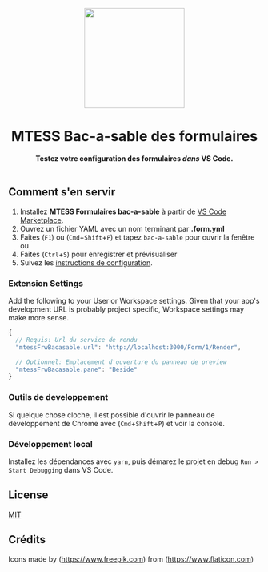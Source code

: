 <p align="center"><img src="https://github.com/TrucsPES/vscode-mtess-frw-bacasable/blob/master/docs/icon-400.png?raw=true" width=200></p>
<h1 align="center">MTESS Bac-a-sable des formulaires</h1>
<p align="center">
<strong>Testez votre configuration des formulaires <i>dans</i> VS Code.</strong>
<br><br>

## Comment s'en servir

1. Installez **MTESS Formulaires bac-a-sable** à partir de [VS Code Marketplace](https://marketplace.visualstudio.com/items?itemName=MTESS.vscode-mtess-frw-bacasable).
2. Ouvrez un fichier YAML avec un nom terminant par **.form.yml**
3. Faites (`F1`) ou (`Cmd`+`Shift`+`P`) et tapez `bac-a-sable` pour ouvrir la fenêtre
 ou
4. Faites (`Ctrl`+`S`) pour enregistrer et prévisualiser
4. Suivez les [instructions de configuration](#extension-settings).

### Extension Settings

Add the following to your User or Workspace settings. Given that your app's development URL is probably project specific, Workspace settings may make more sense.

```js
{
  // Requis: Url du service de rendu
  "mtessFrwBacasable.url": "http://localhost:3000/Form/1/Render",

  // Optionnel: Emplacement d'ouverture du panneau de preview
  "mtessFrwBacasable.pane": "Beside"
}
```

### Outils de developpement

Si quelque chose cloche, il est possible d'ouvrir le panneau de développement de Chrome avec (`Cmd`+`Shift`+`P`) et voir la console.

### Développement local

Installez les dépendances avec `yarn`, puis démarez le projet en debug `Run > Start Debugging` dans VS Code.

## License

[MIT](LICENSE)

## Crédits

Icons made by (https://www.freepik.com) from (https://www.flaticon.com)